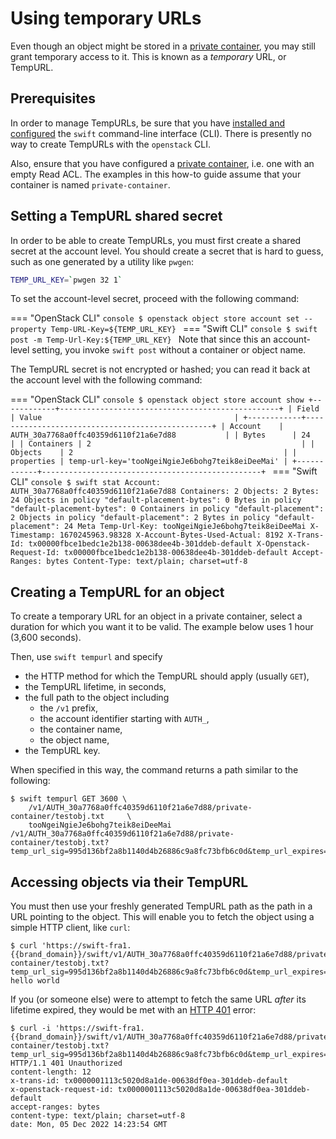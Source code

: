 # Using temporary URLs

Even though an object might be stored in a [private
container](private-container.md), you may still grant temporary access
to it. This is known as a *temporary* URL, or TempURL.

## Prerequisites

In order to manage TempURLs, be sure that you have [installed and
configured](index.md) the `swift` command-line interface (CLI). There is
presently no way to create TempURLs with the `openstack` CLI.

Also, ensure that you have configured a [private
container](private-container.md), i.e. one with an empty Read ACL. The
examples in this how-to guide assume that your container is named
`private-container`.

## Setting a TempURL shared secret

In order to be able to create TempURLs, you must first create a shared
secret at the account level. You should create a secret that is hard
to guess, such as one generated by a utility like `pwgen`:

```bash
TEMP_URL_KEY=`pwgen 32 1`
```

To set the account-level secret, proceed with the following command:

=== "OpenStack CLI"
    ```console
    $ openstack object store account set --property Temp-URL-Key=${TEMP_URL_KEY}
    ```
=== "Swift CLI"
    ```console
    $ swift post -m Temp-Url-Key:${TEMP_URL_KEY}
    ```
    Note that since this an account-level setting, you invoke
    `swift post` without a container or object name.

The TempURL secret is not encrypted or hashed; you can read it back at
the account level with the following command:

=== "OpenStack CLI"
    ```console
    $ openstack object store account show
    +------------+-------------------------------------------------+
    | Field      | Value                                           |
    +------------+-------------------------------------------------+
    | Account    | AUTH_30a7768a0ffc40359d6110f21a6e7d88           |
    | Bytes      | 24                                              |
    | Containers | 2                                               |
    | Objects    | 2                                               |
    | properties | temp-url-key='tooNgeiNgieJe6bohg7teik8eiDeeMai' |
    +------------+-------------------------------------------------+
    ```
=== "Swift CLI"
    ```console
    $ swift stat
                                        Account: AUTH_30a7768a0ffc40359d6110f21a6e7d88
                                     Containers: 2
                                        Objects: 2
                                          Bytes: 24
    Objects in policy "default-placement-bytes": 0
      Bytes in policy "default-placement-bytes": 0
       Containers in policy "default-placement": 2
          Objects in policy "default-placement": 2
            Bytes in policy "default-placement": 24
                              Meta Temp-Url-Key: tooNgeiNgieJe6bohg7teik8eiDeeMai
                                    X-Timestamp: 1670245963.98328
                    X-Account-Bytes-Used-Actual: 8192
                                     X-Trans-Id: tx00000fbce1bedc1e2b138-00638dee4b-301ddeb-default
                         X-Openstack-Request-Id: tx00000fbce1bedc1e2b138-00638dee4b-301ddeb-default
                                  Accept-Ranges: bytes
                                   Content-Type: text/plain; charset=utf-8
    ```

## Creating a TempURL for an object

To create a temporary URL for an object in a private container, select
a duration for which you want it to be valid. The example below uses
1 hour (3,600 seconds).

Then, use `swift tempurl` and specify

* the HTTP method for which the TempURL should apply (usually `GET`),
* the TempURL lifetime, in seconds,
* the full path to the object including
  * the `/v1` prefix,
  * the account identifier starting with `AUTH_`,
  * the container name,
  * the object name,
* the TempURL key.

When specified in this way, the command returns a path similar to the
following:

```console
$ swift tempurl GET 3600 \
    /v1/AUTH_30a7768a0ffc40359d6110f21a6e7d88/private-container/testobj.txt     \
    tooNgeiNgieJe6bohg7teik8eiDeeMai
/v1/AUTH_30a7768a0ffc40359d6110f21a6e7d88/private-container/testobj.txt?temp_url_sig=995d136bf2a8b1140d4b26886c9a8fc73bfb6c0d&temp_url_expires=1670250048
```

## Accessing objects via their TempURL

You must then use your freshly generated TempURL path as the path in a
URL pointing to the object. This will enable you to fetch the object
using a simple HTTP client, like `curl`:

```console
$ curl 'https://swift-fra1.{{brand_domain}}/swift/v1/AUTH_30a7768a0ffc40359d6110f21a6e7d88/private-container/testobj.txt?temp_url_sig=995d136bf2a8b1140d4b26886c9a8fc73bfb6c0d&temp_url_expires=1670250048'
hello world
```

If you (or someone else) were to attempt to fetch the same URL *after*
its lifetime expired, they would be met with an [HTTP
401](https://http.cat/401) error:

```console
$ curl -i 'https://swift-fra1.{{brand_domain}}/swift/v1/AUTH_30a7768a0ffc40359d6110f21a6e7d88/private-container/testobj.txt?temp_url_sig=995d136bf2a8b1140d4b26886c9a8fc73bfb6c0d&temp_url_expires=1670250048'
HTTP/1.1 401 Unauthorized
content-length: 12
x-trans-id: tx0000001113c5020d8a1de-00638df0ea-301ddeb-default
x-openstack-request-id: tx0000001113c5020d8a1de-00638df0ea-301ddeb-default
accept-ranges: bytes
content-type: text/plain; charset=utf-8
date: Mon, 05 Dec 2022 14:23:54 GMT
```
